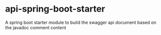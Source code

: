 # api-spring-boot-starter
A spring boot starter module to build the swagger api document based on the javadoc comment content

